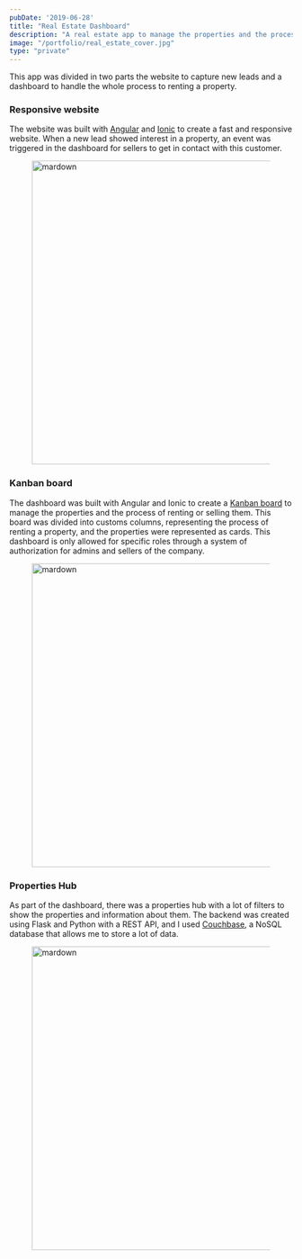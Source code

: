 ```yaml
---
pubDate: '2019-06-28'
title: "Real Estate Dashboard"
description: "A real estate app to manage the properties and the process to renting or selling them"
image: "/portfolio/real_estate_cover.jpg"
type: "private"
---
```


This app was divided in two parts the website to capture new leads and a dashboard to handle the whole process to renting a property.

### Responsive website

The website was built with <a href="https://angular.dev" target="_blank">Angular</a> and <a href="https://ionicframework.com/" target="_blank">Ionic</a> to create a fast and responsive website. When a new lead showed interest in a property, an event was triggered in the dashboard for sellers to get in contact with this customer.

<figure class="h-auto w-auto object-cover md:h-[540px]">
  <Image src="/portfolio/real_estate_mobile.jpg" alt="mardown" width="960" height="540" decoding="async" loading="lazy" />
</figure>

### Kanban board

The dashboard was built with Angular and Ionic to create a <a href="https://en.wikipedia.org/wiki/Kanban_board" target="_blank">Kanban board</a> to manage the properties and the process of renting or selling them. This board was divided into customs columns, representing the process of renting a property, and the properties were represented as cards. This dashboard is only allowed for specific roles through a system of authorization for admins and sellers of the company.


<figure class="h-auto w-auto object-cover md:h-[540px]">
  <Image src="/portfolio/real_estate_board.jpg" alt="mardown" width="960" height="540" decoding="async" loading="lazy" />
</figure>

### Properties Hub

As part of the dashboard, there was a properties hub with a lot of filters to show the properties and information about them. The backend was created using Flask and Python with a REST API, and I used <a href="https://www.couchbase.com/" target="_blank">Couchbase</a>, a NoSQL database that allows me to store a lot of data.

<figure class="h-auto w-auto object-cover md:h-[540px]">
  <Image src="/portfolio/real_estate_pro.jpg" alt="mardown" width="960" height="540" decoding="async" loading="lazy" />
</figure>